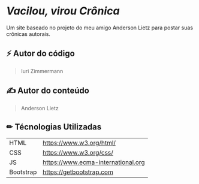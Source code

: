 # ***Vacilou, virou Crônica***
Um site baseado no projeto do meu amigo Anderson Lietz para postar suas crônicas autorais.

## ⚡ Autor do código
> Iuri Zimmermann  

## ✍ Autor do conteúdo
> Anderson Lietz  

## ✏ Técnologias Utilizadas 
|||
| :------- | :--- |
| HTML | https://www.w3.org/html/ |  
| CSS | https://www.w3.org/css/ | 
| JS | https://www.ecma-international.org |
| Bootstrap | https://getbootstrap.com |  
